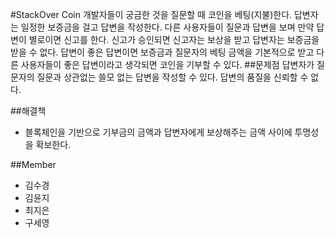 #StackOver Coin
개발자들이 궁금한 것을 질문할 때 코인을 베팅(지불)한다.
답변자는 일정한 보증금을 걸고 답변을 작성한다. 
다른 사용자들이 질문과 답변을 보며 만약 답변이 별로이면 신고를 한다.
신고가 승인되면 신고자는 보상을 받고 답변자는 보증금을 받을 수 없다.
답변이 좋은 답변이면 보증금과 질문자의 베팅 금액을 기본적으로 받고 다른 사용자들이 좋은 답변이라고 생각되면 코인을 기부할 수 있다.
##문제점
답변자가 질문자의 질문과 상관없는 쓸모 없는 답변을 작성할 수 있다.
답변의 품질을 신뢰할 수 없다.

##해결책
- 블록체인을 기반으로 기부금의 금액과 답변자에게 보상해주는 금액 사이에 투명성을 확보한다.

##Member
- 김수경
- 김윤지
- 최지은
- 구세영
